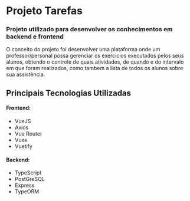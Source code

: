 # Projeto Tarefas


### Projeto utilizado para desenvolver os conhecimentos em backend e frontend


O conceito do projeto foi desenvolver uma plataforma onde um professor/personal possa gerenciar os exercicios executados pelos seus alunos, obtendo o controle de quais atividades, de quando e do intervalo em que foram realizados, como tambem a lista de todos os alunos sobre sua assistência.


## Principais Tecnologias Utilizadas

#### Frontend:

* VueJS
* Axios
* Vue Router
* Vuex
* Vuetify

#### Backend:

* TypeScript
* PostGreSQL
* Express
* TypeORM
